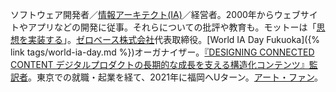 ソフトウェア開発者／[情報アーキテクト(IA)](/blog/2014/04/25/future-of-information-architect.html)／経営者。2000年からウェブサイトやアプリなどの開発に従事。それらについての批評や教育も。モットーは「[思想を実装する](/about/philosophy.html)」。[ゼロベース株式会社](https://www.zerobase.jp/)代表取締役。[World IA Day Fukuoka]({% link tags/world-ia-day.md %})オーガナイザー。[『DESIGNING CONNECTED CONTENT デジタルプロダクトの長期的な成長を支える構造化コンテンツ』監訳者](/activity/2022/02/08/designing-connected-content.html)。東京での就職・起業を経て、2021年に福岡へUターン。[アート・ファン](/activity/2020/01/20/art-experience.html)。